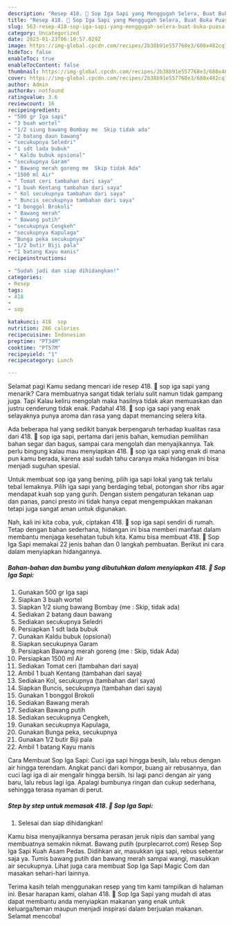```yaml
---
description: "Resep 418. 🍲 Sop Iga Sapi yang Menggugah Selera, Buat Buka Puasa Menggugah Selera"
title: "Resep 418. 🍲 Sop Iga Sapi yang Menggugah Selera, Buat Buka Puasa Menggugah Selera"
slug: 563-resep-418-sop-iga-sapi-yang-menggugah-selera-buat-buka-puasa-menggugah-selera
category: Uncategorized
date: 2023-01-23T06:10:57.029Z
image: https://img-global.cpcdn.com/recipes/2b38b91e557768e3/680x482cq70/418-sop-iga-sapi-foto-resep-utama.jpg
hideToc: false
enableToc: true
enableTocContent: false
thumbnail: https://img-global.cpcdn.com/recipes/2b38b91e557768e3/680x482cq70/418-sop-iga-sapi-foto-resep-utama.jpg
cover: https://img-global.cpcdn.com/recipes/2b38b91e557768e3/680x482cq70/418-sop-iga-sapi-foto-resep-utama.jpg
author: Admin
authorAv: notfound
ratingvalue: 3.6
reviewcount: 16
recipeingredient:
- "500 gr Iga sapi"
- "3 buah wortel"
- "1/2 siung bawang Bombay me  Skip tidak ada"
- "2 batang daun bawang"
- "secukupnya Seledri"
- "1 sdt lada bubuk"
- " Kaldu bubuk opsional"
- "secukupnya Garam"
- " Bawang merah goreng me  Skip tidak Ada"
- "1500 ml Air"
- " Tomat ceri tambahan dari saya"
- "1 buah Kentang tambahan dari saya"
- " Kol secukupnya tambahan dari saya"
- " Buncis secukupnya tambahan dari saya"
- "1 bonggol Brokoli"
- " Bawang merah"
- " Bawang putih"
- "secukupnya Cengkeh"
- "secukupnya Kapulaga"
- "Bunga peka secukupnya"
- "1/2 butir Biji pala"
- "1 batang Kayu manis"
recipeinstructions:

- "Sudah jadi dan siap dihidangkan!"
categories:
- Resep
tags:
- 418
- 
- sop

katakunci: 418  sop 
nutrition: 266 calories
recipecuisine: Indonesian
preptime: "PT34M"
cooktime: "PT57M"
recipeyield: "1"
recipecategory: Lunch

---
```



Selamat pagi Kamu sedang mencari ide resep 418. 🍲 sop iga sapi yang menarik? Cara membuatnya sangat tidak terlalu sulit namun tidak gampang juga. Tapi Kalau keliru mengolah maka hasilnya tidak akan memuaskan dan justru cenderung tidak enak. Padahal 418. 🍲 sop iga sapi yang enak selayaknya punya aroma dan rasa yang dapat memancing selera kita.


Ada beberapa hal yang sedikit banyak berpengaruh terhadap kualitas rasa dari 418. 🍲 sop iga sapi, pertama dari jenis bahan, kemudian pemilihan bahan segar dan bagus, sampai cara mengolah dan menyajikannya. Tak perlu bingung kalau mau menyiapkan 418. 🍲 sop iga sapi yang enak di mana pun kamu berada, karena asal sudah tahu caranya maka hidangan ini bisa menjadi suguhan spesial.

Untuk membuat sop iga yang bening, pilih iga sapi lokal yang tak terlalu tebal lemaknya. Pilih iga sapi yang berdaging tebal, potongan shor ribs agar mendapat kuah sop yang gurih. Dengan sistem pengaturan tekanan uap dan panas, panci presto ini tidak hanya cepat mengempukkan makanan tetapi juga sangat aman untuk digunakan.


Nah, kali ini kita coba, yuk, ciptakan 418. 🍲 sop iga sapi sendiri di rumah. Tetap dengan bahan sederhana, hidangan ini bisa memberi manfaat dalam membantu menjaga kesehatan tubuh kita. Kamu bisa membuat 418. 🍲 Sop Iga Sapi memakai 22 jenis bahan dan 0 langkah pembuatan. Berikut ini cara dalam menyiapkan hidangannya.

<!--inarticleads1-->

##### Bahan-bahan dan bumbu yang dibutuhkan dalam menyiapkan 418. 🍲 Sop Iga Sapi:

1. Gunakan 500 gr Iga sapi
1. Siapkan 3 buah wortel
1. Siapkan 1/2 siung bawang Bombay (me : Skip, tidak ada)
1. Sediakan 2 batang daun bawang
1. Sediakan secukupnya Seledri
1. Persiapkan 1 sdt lada bubuk
1. Gunakan  Kaldu bubuk (opsional)
1. Siapkan secukupnya Garam
1. Persiapkan  Bawang merah goreng (me : Skip, tidak Ada)
1. Persiapkan 1500 ml Air
1. Sediakan  Tomat ceri (tambahan dari saya)
1. Ambil 1 buah Kentang (tambahan dari saya)
1. Sediakan  Kol, secukupnya (tambahan dari saya)
1. Siapkan  Buncis, secukupnya (tambahan dari saya)
1. Gunakan 1 bonggol Brokoli
1. Sediakan  Bawang merah
1. Sediakan  Bawang putih
1. Sediakan secukupnya Cengkeh,
1. Gunakan secukupnya Kapulaga,
1. Gunakan Bunga peka, secukupnya
1. Gunakan 1/2 butir Biji pala
1. Ambil 1 batang Kayu manis


Cara Membuat Sop Iga Sapi: Cuci iga sapi hingga besih, lalu rebus dengan air hingga terendam. Angkat panci dari kompor, buang air rebusannya, dan cuci lagi iga di air mengalir hingga bersih. Isi lagi panci dengan air yang baru, lalu rebus lagi iga. Apalagi bumbunya ringan dan cukup sederhana, sehingga terasa nyaman di perut. 

<!--inarticleads2-->

##### Step by step untuk memasak 418. 🍲 Sop Iga Sapi:


1. Selesai dan siap dihidangkan!

Kamu bisa menyajikannya bersama perasan jeruk nipis dan sambal yang membuatnya semakin nikmat. Bawang putih (purplecarrot.com) Resep Sop Iga Sapi Kuah Asam Pedas. Didihkan air, masukkan iga sapi, rebus sebentar saja ya. Tumis bawang putih dan bawang merah sampai wangi, masukkan air secukupnya. Lihat juga cara membuat Sop Iga Sapi Magic Com dan masakan sehari-hari lainnya. 

Terima kasih telah menggunakan resep yang tim kami tampilkan di halaman ini. Besar harapan kami, olahan 418. 🍲 Sop Iga Sapi yang mudah di atas dapat membantu anda menyiapkan makanan yang enak untuk keluarga/teman maupun menjadi inspirasi dalam berjualan makanan. Selamat mencoba!
